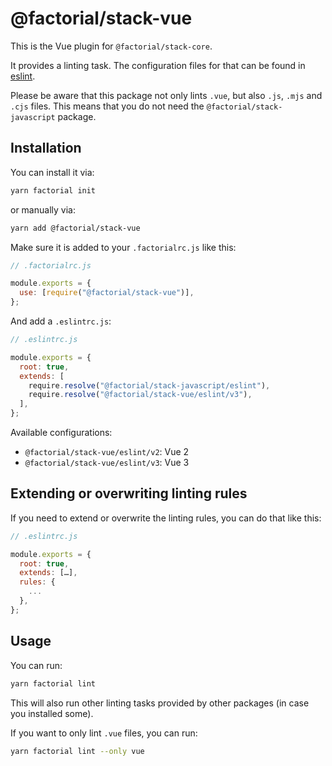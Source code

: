 # @factorial/stack-vue

This is the Vue plugin for `@factorial/stack-core`.

It provides a linting task. The configuration files for that can be found in [eslint](eslint).

Please be aware that this package not only lints `.vue`, but also `.js`, `.mjs` and `.cjs` files. This means that you do not need the `@factorial/stack-javascript` package.

## Installation

You can install it via:

```bash
yarn factorial init
```

or manually via:

```bash
yarn add @factorial/stack-vue
```

Make sure it is added to your `.factorialrc.js` like this:

```js
// .factorialrc.js

module.exports = {
  use: [require("@factorial/stack-vue")],
};
```

And add a `.eslintrc.js`:

```js
// .eslintrc.js

module.exports = {
  root: true,
  extends: [
    require.resolve("@factorial/stack-javascript/eslint"),
    require.resolve("@factorial/stack-vue/eslint/v3"),
  ],
};
```

Available configurations:

- `@factorial/stack-vue/eslint/v2`: Vue 2
- `@factorial/stack-vue/eslint/v3`: Vue 3

## Extending or overwriting linting rules

If you need to extend or overwrite the linting rules, you can do that like this:

```js
// .eslintrc.js

module.exports = {
  root: true,
  extends: […],
  rules: {
    ...
  },
};
```

## Usage

You can run:

```bash
yarn factorial lint
```

This will also run other linting tasks provided by other packages (in case you installed some).

If you want to only lint `.vue` files, you can run:

```bash
yarn factorial lint --only vue
```

